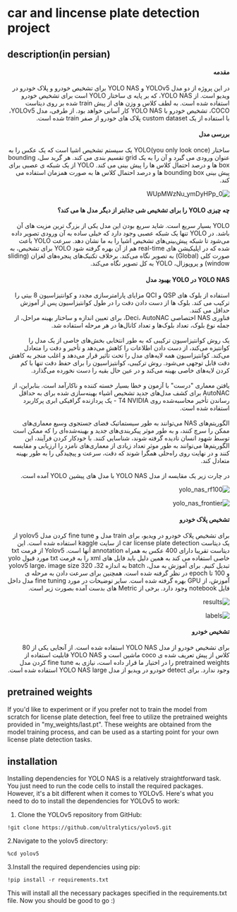 # car and lincense plate detection project

## description(in persian)
<div dir="rtl">
<h4>مقدمه</h4>
در این پروژه از دو مدل YOLOv5 و YOLO NAS برای تشخیص خودرو و پلاک خودرو در ویدیو است.
از YOLO NAS، که بر پایه ی ساختار YOLO است برای تشخیص خودرو استفاده شده است. به لطف کلاس و وزن های از پیش train شده بر روی دیتاست COCO، تشخیص خودرو با YOLO NAS کار آسانی خواهد بود. از طرفی، مدل YOLOv5، با استفاده از یک custom dataset پلاک های خودرو از صفر train شده است.

 <h4>بررسی مدل</h4>
ساختار (YOLO(you only look once یک سیستم تشخیص اشیا است که یک عکس را به عنوان ورودی می گیرد و آن را به یک grid تقسیم بندی می کند. هر گرید سل، bounding box ها و درصد احتمال کلاس ها را پیش بینی می کند.
YOLO از یک شبکه ی عصبی برای پیش بینی bounding box ها و درصد احتمال کلاس ها به صورت همزمان استفاده می کند.
 
![0_WUpMWzNu_ymDyHPp](https://github.com/dev-parsa/object-detection/assets/105069707/32dcd8b7-5627-45b4-b9e3-b9dd4a7a971c)
 
 <h4>چه چیزی YOLO را برای تشخیص شی جذابتر از دیگر مدل ها می کند؟</h4>
YOLO بسیار سریع است. شاید سریع بودن این مدل یکی از بزرگ ترین مزیت های آن باشد. در YOLO تنها یک شبکه عصبی وجود دارد که خیلی ساده به آن ورودی تصویر داده می‌شود تا شبکه پیش‌بینی‌های تشخیص اشیا را به ما نشان دهد. سرعت YOLO باعث شده که در اپلیکیشن های real-time هم از آن بهره گرفته شود
YOLO برای تشخیص، به صورت کلی (Global) به تصویر نگاه می‌کند. برخلاف تکنیک‌های پنجره‌های لغزان (sliding window) و پروپوزال، YOLO به کل تصویر نگاه می‌کند.

<h4 dir="rtl">YOLO NAS در YOLO بهبود مدل</h4>
استفاده از بلوک های QSP و QCI مزایای پارامترسازی مجدد و کوانتیزاسیون 8 بیتی را ترکیب می کند. بلوک ها از دست دادن دقت را در طول کوانتیزاسیون پس از آموزش حداقل  می کنند.<br/>
فناوری NAS اختصاصی Deci، AutoNAC، برای تعیین اندازه و ساختار بهینه مراحل، از جمله نوع بلوک، تعداد بلوک‌ها و تعداد کانال‌ها در هر مرحله استفاده شد.<br/>
<br/>
یک روش کوانتیزاسیون ترکیبی که به طور انتخابی بخش‌های خاصی از یک مدل را کوانتیزه می‌کند، از دست دادن اطلاعات را کاهش می‌دهد و تأخیر و دقت را متعادل می‌کند. کوانتیزاسیون همه لایه‌های مدل را تحت تأثیر قرار می‌دهد و اغلب منجر به کاهش دقت قابل توجهی می‌شود. روش ترکیبی، کوانتیزاسیون را برای حفظ دقت تنها با کم کردن لایه‌های خاصی بهینه می‌کند و در عین حال بقیه را دست نخورده می‌گذارد.<br/>
<br/>
یافتن معماری "درست" با آزمون و خطا بسیار خسته کننده و ناکارآمد است. بنابراین،  از AutoNAC برای کشف مدل‌های جدید تشخیص اشیاء بهینه‌سازی شده برای به حداقل رساندن تأخیر محاسبه‌شده روی T4 NVIDIA - یک پردازنده گرافیکی ابری پرکاربرد استفاده شده است.<br/>
<br/>
الگوریتم‌های NAS می‌توانند به طور سیستماتیک فضای جستجوی وسیع معماری‌های ممکن را سرچ کنند، و به طور موثر پیکربندی‌های جدید و بهینه‌شده‌ای را که ممکن است توسط شهود انسان نادیده گرفته شوند، شناسایی کنند. با خودکار کردن فرآیند، این الگوریتم‌ها می‌توانند به طور موثر تعداد زیادی از معماری‌های نامزد را ارزیابی و مقایسه کنند و در نهایت روی راه‌حلی همگرا شوند که دقت، سرعت و پیچیدگی را به طور بهینه متعادل کند.<br/>
<br/>
در چارت زیر یک مقایسه از مدل YOLO NAS با مدل های پیشین YOLO آمده است.

![yolo_nas_rf100](https://github.com/dev-parsa/object-detection/assets/105069707/a9e4085f-2985-4d0c-a87e-d0f4cbecc805)

![yolo_nas_frontier](https://github.com/dev-parsa/object-detection/assets/105069707/54568a90-ad0c-4942-a899-17e0dd2c490f)




  <h4>تشخیص پلاک خودرو</h4>
برای تشخیص پلاک خودرو در ویدیو، برای train مدل و fine tune کردن مدل yolov5 از یک دیتاست car license plate detection از سایت kaggle استفاده شده است. این دیتاست تقریبا دارای 400 عکس به همراه annotation آنها است. Yolov5 از فرمت txt خاصی استفاده می کند به همین دلیل باید فایل های xml را به فرمت txt  مورد قبول yolo تبدیل کنیم.
برای آموزش به مدل، batch به اندازه 32، yolov5 large، image size 320 و 100 تا epoch در نظر گرفنه شده است.
همچنین برای سرعت دادن به مرحله ی آموزش، از GPU بهره گرفته شده است.
سایر توضیحات در مورد fine tuning مدل داخل فایل notebook وجود دارد.
برخی از Metric های بدست آمده بصورت زیر است.

  ![results](https://github.com/dev-parsa/object-detection/assets/105069707/b0ca7aa9-db12-4629-adce-4aaee33b345b)

  ![labels](https://github.com/dev-parsa/object-detection/assets/105069707/14b6e7b9-0a6d-45b4-8261-a718b20e3ad4)

  <h4>تشخیص خودرو</h4>
 برای تشخیص خودرو از مدل YOLO NAS استفاده شده است. از آنجایی یکی از 80 کلاس از پیش تعریف شده ی coco ماشین است و YOLO NAS قابلیت استفاده از pretrained weights را در اختیار ما قرار داده است، نیازی به fine tune کردن مدل وجود ندارد. 
برای detect خودرو در ویدیو از مدل YOLO NAS large استفاده شده است.

  

</div>

## pretrained weights

If you'd like to experiment or if you prefer not to train the model from scratch for license plate detection, feel free to utilize the pretrained weights provided in "my_weights/last.pt". These weights are obtained from the model training process, and can be used as a starting point for your own license plate detection tasks.

## installation

Installing dependencies for YOLO NAS is a relatively straightforward task. You just need to run the code cells to install the required packages. However, it's a bit different when it comes to YOLOv5. Here's what you need to do to install the dependencies for YOLOv5 to work:

1. Clone the YOLOv5 repository from GitHub:
```
!git clone https://github.com/ultralytics/yolov5.git
```
2.Navigate to the yolov5 directory:
```
%cd yolov5
```
3.Install the required dependencies using pip:
```
!pip install -r requirements.txt
```
This will install all the necessary packages specified in the requirements.txt file.
Now you should be good to go :)




